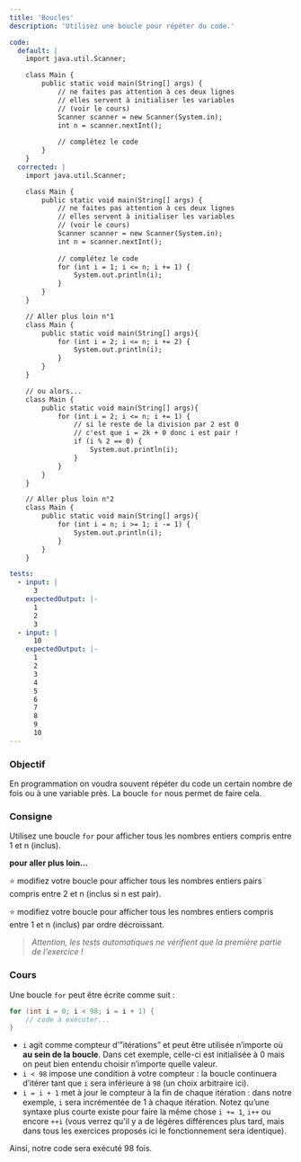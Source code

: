 ```yaml
---
title: 'Boucles'
description: 'Utilisez une boucle pour répéter du code.'

code:
  default: |
    import java.util.Scanner;

    class Main {
        public static void main(String[] args) {
            // ne faites pas attention à ces deux lignes
            // elles servent à initialiser les variables
            // (voir le cours)
            Scanner scanner = new Scanner(System.in);
            int n = scanner.nextInt();
            
            // complétez le code
        }
    }
  corrected: |
    import java.util.Scanner;

    class Main {
        public static void main(String[] args) {
            // ne faites pas attention à ces deux lignes
            // elles servent à initialiser les variables
            // (voir le cours)
            Scanner scanner = new Scanner(System.in);
            int n = scanner.nextInt();
            
            // complétez le code
            for (int i = 1; i <= n; i += 1) {
                System.out.println(i);
            }
        }
    }

    // Aller plus loin n°1
    class Main {
        public static void main(String[] args){
            for (int i = 2; i <= n; i += 2) {
                System.out.println(i);
            }
        }
    }

    // ou alors... 
    class Main {
        public static void main(String[] args){
            for (int i = 2; i <= n; i += 1) {
                // si le reste de la division par 2 est 0
                // c'est que i = 2k + 0 donc i est pair !
                if (i % 2 == 0) {
                    System.out.println(i);
                }
            }
        }
    }

    // Aller plus loin n°2
    class Main {
        public static void main(String[] args){
            for (int i = n; i >= 1; i -= 1) {
                System.out.println(i);
            }
        }
    }

tests:
  - input: |
      3
    expectedOutput: |-
      1
      2
      3
  - input: |
      10
    expectedOutput: |-
      1
      2
      3
      4
      5
      6
      7
      8
      9
      10
---
```


### Objectif

En programmation on voudra souvent répéter du code un certain nombre de fois ou à une variable près. La boucle `for` nous permet de faire cela.

### Consigne

Utilisez une boucle `for` pour afficher tous les nombres entiers compris entre 1 et n (inclus).

**pour aller plus loin…**

⭐ modifiez votre boucle pour afficher tous les nombres entiers pairs compris entre 2 et n (inclus si n est pair).

⭐ modifiez votre boucle pour afficher tous les nombres entiers compris entre 1 et n (inclus) par ordre décroissant.

> _Attention, les tests automatiques ne vérifient que la première partie de l'exercice !_

### Cours

Une boucle `for` peut être écrite comme suit :

```java
for (int i = 0; i < 98; i = i + 1) {
	// code à exécuter...
}
```

- `i` agit comme compteur d’”itérations” et peut être utilisée n’importe où **au sein de la boucle**. Dans cet exemple, celle-ci est initialisée à 0 mais on peut bien entendu choisir n’importe quelle valeur.
- `i < 98` impose une condition à votre compteur : la boucle continuera d’itérer tant que `i` sera inférieure à `98` (un choix arbitraire ici).
- `i = i + 1` met à jour le compteur à la fin de chaque itération : dans notre exemple, `i` sera incrémentée de 1 à chaque itération. Notez qu’une syntaxe plus courte existe pour faire la même chose `i += 1`, `i++` ou encore `++i` (vous verrez qu’il y a de légères différences plus tard, mais dans tous les exercices proposés ici le fonctionnement sera identique).

Ainsi, notre code sera exécuté 98 fois.
